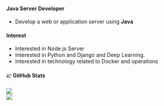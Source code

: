 
#### Java Server Developer

* Develop a web or application server using **Java**

#### Interest

* Interested in Node.js Server
* Interested in Python and Django and Deep Learning.
* Interested in technology related to Docker and operations

#### &#x1f4c8; GitHub Stats

<div>
  <div>
   <a href="https://github.com/Gon-Zo/gon-zo">
   <img align="center" src="https://github-readme-stats.vercel.app/api/top-langs/?username=Gon-Zo&layout=compact&theme=nord"/>
   </a>
  </div>
  <div>   
   <a href="https://github.com/Gon-Zo/gon-zo">
    <img align="center" src="https://github-readme-stats.vercel.app/api?username=Gon-Zo&show_icons=true&theme=nord"/>
   </a>
  </div>
</div>
